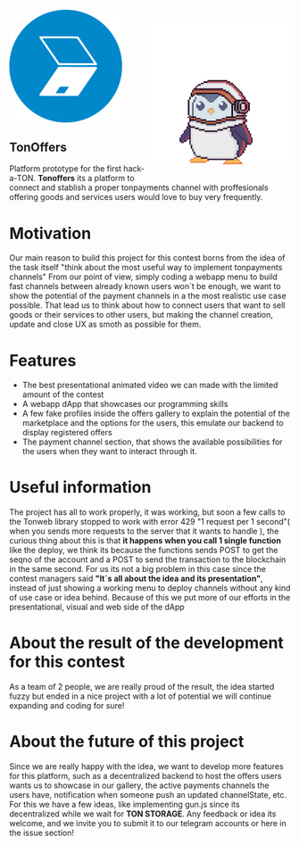 <p id="readme"><a href="https://tonoffers.netlify.app/"><img width="40%" src="./public/favicon.ico"/></a><img width="50%" align="right" vspace="25" src="./public/assets/AnimationInspect.gif"/></p>

## TonOffers
 Platform prototype for the first hack-a-TON. **Tonoffers** its a platform to connect and stablish a proper tonpayments channel with proffesionals offering goods and services users would love to buy very frequently.
 
# Motivation
Our main reason to build this project for this contest borns from the idea of the task itself "think about the most useful way to implement tonpayments channels"
From our point of view, simply coding a webapp menu to build fast channels between already known users won´t be enough, we want to show the potential of the payment channels in a the most realistic use case possible. That lead us to think about how to connect users that want to sell goods or their services to other users, but making the channel creation, update and close UX as smoth as possible for them.

# Features
+ The best presentational animated video we can made with the limited amount of the contest
+ A webapp dApp that showcases our programming skills
+ A few fake profiles inside the offers gallery to explain the potential of the marketplace and the options for the users, this emulate our backend to display registered offers
+ The payment channel section, that shows the available possibilities for the users when they want to interact through it.

# Useful information
The project has all to work properly, it was working, but soon a few calls to the Tonweb library stopped to work with error 429 "1 request per 1 second"( when you sends more requests to the server that it wants to handle ), the curious thing about this is that **it happens when you call 1 single function** like the deploy, we think its because the functions sends POST to get the seqno of the account and a POST to send the transaction to the blockchain in the same second. 
For us its not a big problem in this case since the contest managers said **"It´s all about the idea and its presentation"**, instead of just showing a working menu to deploy channels without any kind of use case or idea behind. Because of this we put more of our efforts in the presentational, visual and web side of the dApp


# About the result of the development for this contest
As a team of 2 people, we are really proud of the result, the idea started fuzzy but ended in a nice project with a lot of potential we will continue expanding and coding for sure! 

# About the future of this project
Since we are really happy with the idea, we want to develop more features for this platform, such as a decentralized backend to host the offers users wants us to showcase in our gallery, the active payments channels the users have, notification when someone push an updated channelState, etc. For this we have a few ideas, like implementing gun.js since its decentralized while we wait for **TON STORAGE**. Any feedback or idea its welcome, and we invite you to submit it to our telegram accounts or here in the issue section!
